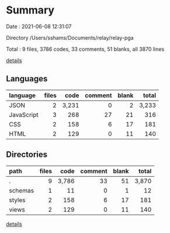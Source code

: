# Summary

Date : 2021-06-08 12:31:07

Directory /Users/sshams/Documents/relay/relay-pga

Total : 9 files,  3786 codes, 33 comments, 51 blanks, all 3870 lines

[details](details.md)

## Languages
| language | files | code | comment | blank | total |
| :--- | ---: | ---: | ---: | ---: | ---: |
| JSON | 2 | 3,231 | 0 | 2 | 3,233 |
| JavaScript | 3 | 268 | 27 | 21 | 316 |
| CSS | 2 | 158 | 6 | 17 | 181 |
| HTML | 2 | 129 | 0 | 11 | 140 |

## Directories
| path | files | code | comment | blank | total |
| :--- | ---: | ---: | ---: | ---: | ---: |
| . | 9 | 3,786 | 33 | 51 | 3,870 |
| schemas | 1 | 11 | 0 | 1 | 12 |
| styles | 2 | 158 | 6 | 17 | 181 |
| views | 2 | 129 | 0 | 11 | 140 |

[details](details.md)